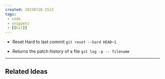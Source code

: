 ```yaml
---
created: 20230728-1513
tags:
 - code
 - snippets
 - [[Git]]
---
```


* Reset Hard to last commit
  `git reset --hard HEAD~1`

*  Returns the patch history of a file
  `git log -p -- filename`

---
## Related Ideas
